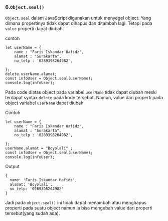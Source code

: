 ### 6.`Object.seal()`

`Object.seal` dalam JavaScript digunakan untuk menyegel object. Yang dimana propertinya tidak dapat dihapus dan ditambah lagi. Tetapi pada `value` properti dapat diubah.

contoh 

```
let userName = {
    name : "Faris Iskandar Hafidz",
    alamat : "Surakarta", 
    no_telp : '0289398264982',

};
delete userName.alamat;
const infoUser = Object.seal(userName); 
console.log(infoUser);
```

Pada code diatas object pada variabel `userName` tidak dapat diubah meski terdapat syntax `delete` pada kode tersebut. Namun, value dari properti pada object variabel `userName` dapat diubah.

Contoh 

```
let userName = {
    name : "Faris Iskandar Hafidz",
    alamat : "Surakarta", 
    no_telp : '0289398264982',

};
userName.alamat = "Boyolali" ;
const infoUser = Object.seal(userName); 
console.log(infoUser);
```
Output 

```
{
  name: 'Faris Iskandar Hafidz',
  alamat: 'Boyolali',
  no_telp: '0289398264982'
}
```

Jadi pada `object.seal()` ini tidak dapat menambah atau menghapus properti pada suatu object namun ia bisa mengubah value dari properti tersebut(yang sudah ada).
